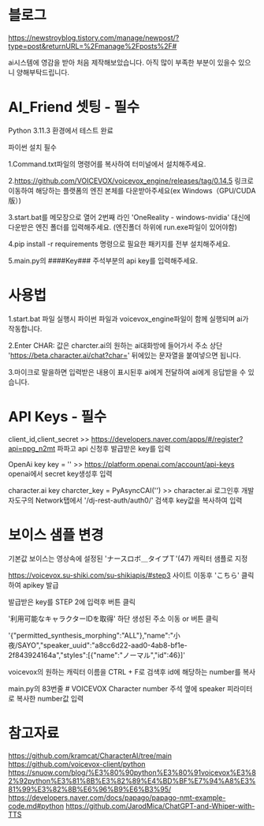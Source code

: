 # 블로그
https://newstroyblog.tistory.com/manage/newpost/?type=post&returnURL=%2Fmanage%2Fposts%2F#

ai시스템에 영감을 받아 처음 제작해보았습니다. 아직 많이 부족한 부분이 있을수 있으니 양해부탁드립니다.

# AI_Friend 셋팅 - 필수
Python 3.11.3 환경에서 테스트 완료

파이썬 설치 필수

1.Command.txt파일의 명령어를 복사하여 터미널에서 설치해주세요.

2.https://github.com/VOICEVOX/voicevox_engine/releases/tag/0.14.5 링크로 이동하여 해당하는 플랫폼의 엔진 본체를 다운받아주세요(ex Windows（GPU/CUDA版）)

3.start.bat를 메모장으로 열어 2번째 라인 'OneReality - windows-nvidia' 대신에 다운받은 엔진 폴더를 입력해주세요. (엔진폴더 하위에 run.exe파일이 있어야함)

4.pip install -r requirements 명령으로 필요한 패키지를 전부 설치해주세요.

5.main.py의 ####Key### 주석부분의 api key를 입력해주세요.


# 사용법
1.start.bat 파일 실행시 파이썬 파일과 voicevox_engine파일이 함께 실행되며 ai가 작동합니다.

2.Enter CHAR: 값은 charcter.ai의 원하는 ai대화방에 들어가서 주소 상단 'https://beta.character.ai/chat?char=' 뒤에있는 문자열을 붙여넣으면 됩니다.

3.마이크로 말을하면 입력받은 내용이 표시된후 ai에게 전달하여 ai에게 응답받을 수 있습니다.


# API Keys - 필수
client_id,client_secret >> https://developers.naver.com/apps/#/register?api=ppg_n2mt 파파고 api 신청후 발급받은 key를 입력

OpenAi key
key = ''   >> https://platform.openai.com/account/api-keys  openai에서 secret key생성후 입력 

character.ai key
charcter_key = PyAsyncCAI('') >> character.ai 로그인후 개발자도구의 Network탭에서 '/dj-rest-auth/auth0/' 검색후 key값을 복사하여 입력


# 보이스 샘플 변경
기본값 보이스는 영상속에 설정된 'ナースロボ＿タイプＴ'(47) 캐릭터 샘플로 지정

https://voicevox.su-shiki.com/su-shikiapis/#step3
사이트 이동후 'こちら' 클릭하여 apikey 발급

발급받은 key를 STEP 2에 입력후 버튼 클릭

'利用可能なキャラクターIDを取得' 하단 생성된 주소 이동 or 버튼 클릭 

'{"permitted_synthesis_morphing":"ALL"},"name":"小夜/SAYO","speaker_uuid":"a8cc6d22-aad0-4ab8-bf1e-2f843924164a","styles":[{"name":"ノーマル","id":46}]'

voicevox의 원하는 캐릭터 이름을 CTRL + F로 검색후 id에 해당하는 number를 복사

main.py의 83번줄 # VOICEVOX Character number 주석 옆에 speaker 피라미터로 복사한 number값 입력


# 참고자료
https://github.com/kramcat/CharacterAI/tree/main
https://github.com/voicevox-client/python
https://snuow.com/blog/%E3%80%90python%E3%80%91voicevox%E3%82%92python%E3%81%8B%E3%82%89%E4%BD%BF%E7%94%A8%E3%81%99%E3%82%8B%E6%96%B9%E6%B3%95/
https://developers.naver.com/docs/papago/papago-nmt-example-code.md#python
https://github.com/JarodMica/ChatGPT-and-Whiper-with-TTS
